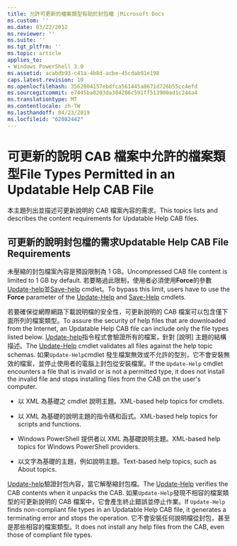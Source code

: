 ```yaml
---
title: 允許可更新的檔案類型有助於封包檔 |Microsoft Docs
ms.custom: ''
ms.date: 03/22/2012
ms.reviewer: ''
ms.suite: ''
ms.tgt_pltfrm: ''
ms.topic: article
applies_to:
- Windows PowerShell 3.0
ms.assetid: acabdb93-c41a-4b8d-acbe-45cdab91e198
caps.latest.revision: 10
ms.openlocfilehash: 3562804157ebdfca561445a8671d726b55cc4efd
ms.sourcegitcommit: e7445ba8203da304286c591ff513900ad1c244a4
ms.translationtype: MT
ms.contentlocale: zh-TW
ms.lasthandoff: 04/23/2019
ms.locfileid: "62082442"
---
```

# <a name="file-types-permitted-in-an-updatable-help-cab-file"></a><span data-ttu-id="01768-102">可更新的說明 CAB 檔案中允許的檔案類型</span><span class="sxs-lookup"><span data-stu-id="01768-102">File Types Permitted in an Updatable Help CAB File</span></span>

<span data-ttu-id="01768-103">本主題列出並描述可更新說明的 CAB 檔案內容的需求。</span><span class="sxs-lookup"><span data-stu-id="01768-103">This topics lists and describes the content requirements for Updatable Help CAB files.</span></span>

## <a name="updatable-help-cab-file-requirements"></a><span data-ttu-id="01768-104">可更新的說明封包檔的需求</span><span class="sxs-lookup"><span data-stu-id="01768-104">Updatable Help CAB File Requirements</span></span>

<span data-ttu-id="01768-105">未壓縮的封包檔案內容是預設限制為 1 GB。</span><span class="sxs-lookup"><span data-stu-id="01768-105">Uncompressed CAB file content is limited to 1 GB by default.</span></span> <span data-ttu-id="01768-106">若要略過此限制，使用者必須使用**Force**的參數[Update-help](/powershell/module/Microsoft.PowerShell.Core/Update-Help)並[Save-help](/powershell/module/Microsoft.PowerShell.Core/Save-Help) cmdlet。</span><span class="sxs-lookup"><span data-stu-id="01768-106">To bypass this limit, users have to use the **Force** parameter of the [Update-Help](/powershell/module/Microsoft.PowerShell.Core/Update-Help) and [Save-Help](/powershell/module/Microsoft.PowerShell.Core/Save-Help) cmdlets.</span></span>

<span data-ttu-id="01768-107">若要確保從網際網路下載說明檔的安全性，可更新說明的 CAB 檔案可以包含僅下面所列的檔案類型。</span><span class="sxs-lookup"><span data-stu-id="01768-107">To assure the security of help files that are downloaded from the Internet, an Updatable Help CAB file can include only the file types listed below.</span></span> <span data-ttu-id="01768-108">[Update-help](/powershell/module/Microsoft.PowerShell.Core/Update-Help)指令程式會驗證所有的檔案，針對 [說明] 主題的結構描述。</span><span class="sxs-lookup"><span data-stu-id="01768-108">The [Update-Help](/powershell/module/Microsoft.PowerShell.Core/Update-Help) cmdlet validates all files against the help topic schemas.</span></span> <span data-ttu-id="01768-109">如果`Update-Help`cmdlet 發生檔案無效或不允許的型別，它不會安裝無效的檔案，並停止使用者的電腦上封包從安裝檔案。</span><span class="sxs-lookup"><span data-stu-id="01768-109">If the `Update-Help` cmdlet encounters a file that is invalid or is not a permitted type, it does not install the invalid file and stops installing files from the CAB on the user's computer.</span></span>

- <span data-ttu-id="01768-110">以 XML 為基礎之 cmdlet 說明主題。</span><span class="sxs-lookup"><span data-stu-id="01768-110">XML-based help topics for cmdlets.</span></span>

- <span data-ttu-id="01768-111">以 XML 為基礎的說明主題的指令碼和函式。</span><span class="sxs-lookup"><span data-stu-id="01768-111">XML-based help topics for scripts and functions.</span></span>

- <span data-ttu-id="01768-112">Windows PowerShell 提供者以 XML 為基礎說明主題。</span><span class="sxs-lookup"><span data-stu-id="01768-112">XML-based help topics for Windows PowerShell providers.</span></span>

- <span data-ttu-id="01768-113">以文字為基礎的主題，例如說明主題。</span><span class="sxs-lookup"><span data-stu-id="01768-113">Text-based help topics, such as About topics.</span></span>

<span data-ttu-id="01768-114">[Update-help](/powershell/module/Microsoft.PowerShell.Core/Update-Help)驗證封包內容，當它解壓縮封包檔。</span><span class="sxs-lookup"><span data-stu-id="01768-114">The [Update-Help](/powershell/module/Microsoft.PowerShell.Core/Update-Help) verifies the CAB contents when it unpacks the CAB.</span></span> <span data-ttu-id="01768-115">如果`Update-Help`發現不相容的檔案類型的可更新說明的 CAB 檔案中，它會產生終止錯誤並停止作業。</span><span class="sxs-lookup"><span data-stu-id="01768-115">If `Update-Help` finds non-compliant file types in an Updatable Help CAB file, it generates a terminating error and stops the operation.</span></span> <span data-ttu-id="01768-116">它不會安裝任何說明檔從封包，甚至是那些相容的檔案類型。</span><span class="sxs-lookup"><span data-stu-id="01768-116">It does not install any help files from the CAB, even those of compliant file types.</span></span>